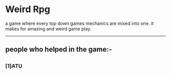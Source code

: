 # Weird Rpg

a game where every top down games mechanics are mixed into one. it makes for amazing and weird game play.
<hr>

<h2>people who helped in the game:-<h2>                       

<h3>[1]ATU</h3>
